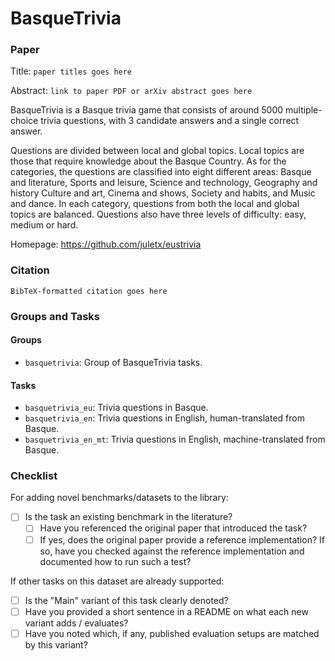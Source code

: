 # BasqueTrivia

### Paper

Title: `paper titles goes here`

Abstract: `link to paper PDF or arXiv abstract goes here`

BasqueTrivia is a Basque trivia game that consists of around 5000 multiple-choice trivia questions, with 3 candidate answers and a single correct answer.

Questions are divided between local and global topics. Local topics are those that require knowledge about the Basque Country. As for the categories, the questions are classified into eight different areas: Basque and literature, Sports and leisure, Science and technology, Geography and history Culture and art, Cinema and shows, Society and habits, and Music and dance. In each category, questions from both the local and global topics are balanced. Questions also have three levels of difficulty: easy, medium or hard.

Homepage: https://github.com/juletx/eustrivia

### Citation

```
BibTeX-formatted citation goes here
```

### Groups and Tasks

#### Groups

- `basquetrivia`: Group of BasqueTrivia tasks.

#### Tasks

- `basquetrivia_eu`: Trivia questions in Basque.
- `basquetrivia_en`: Trivia questions in English, human-translated from Basque.
- `basquetrivia_en_mt`: Trivia questions in English, machine-translated from Basque.

### Checklist

For adding novel benchmarks/datasets to the library:

- [ ] Is the task an existing benchmark in the literature?
  - [ ] Have you referenced the original paper that introduced the task?
  - [ ] If yes, does the original paper provide a reference implementation? If so, have you checked against the reference implementation and documented how to run such a test?

If other tasks on this dataset are already supported:

- [ ] Is the "Main" variant of this task clearly denoted?
- [ ] Have you provided a short sentence in a README on what each new variant adds / evaluates?
- [ ] Have you noted which, if any, published evaluation setups are matched by this variant?
